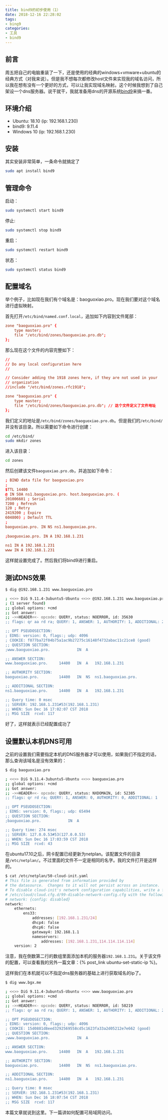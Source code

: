 ```yaml
---
title: bind9的初步使用（1）
date: 2018-12-16 22:28:02
tags:
- bing9
categories:
- 工具
- bind9
---
```

## 前言

周五把自己的电脑重装了一下，还是使用的经典的windows+vmware+ubuntu的经典方式（对我来说）。但是我不想每次都修改host文件来实现我的域名访问，所以我在想有没有一个更好的方式，可以让我实现域名映射。这个时候我想到了自己架设一个dns服务器。说干就干，我就准备用dns的开源系统[bind9](https://www.isc.org/downloads/bind/)来搞一番。

<!-- more -->

## 环境介绍

- Ubuntu: 18.10 (ip: 192.168.1.230)
- bind9: 9.11.4
- Windows 10 (ip: 192.168.1.230)

## 安装

其实安装非常简单，一条命令就搞定了

```bash
sudo apt install bind9
```

## 管理命令

启动：

```bash
sudo systemctl start bind9
```

停止:

```bash
sudo systemctl stop bind9
```

重启：

```bash
sudo systemctl restart bind9
```

状态：

```bash
sudo systemctl status bind9
```

## 配置域名

举个例子，比如现在我们有个域名是：baoguoxiao.pro。现在我们要对这个域名进行虚拟映射。

首先打开`/etc/bind/named.conf.local`，追加如下内容到文件尾部：

```conf
zone "baoguoxiao.pro" {
    type master;
    file "/etc/bind/zones/baoguoxiao.pro.db";
};
```

那么现在这个文件的内容完整如下：

```conf
//
// Do any local configuration here
//

// Consider adding the 1918 zones here, if they are not used in your
// organization
//include "/etc/bind/zones.rfc1918";

zone "baoguoxiao.pro" {
    type master;
    file "/etc/bind/zones/baoguoxiao.pro.db"; // 这个文件定义了文件地址
};
```

我们定义的地址是`/etc/bind/zones/baoguoxiao.pro.db`。但是我们的`/etc/bind/`并没有该目录。所以需要如下命令进行创建：

```bash
cd /etc/bind/
sudo mkdir zones
```

进入该目录：

```bash
cd zones
```

然后创建该文件`baoguoxiao.pro.db`，并追加如下命令：

```conf
; BIND data file for baoguoxiao.pro
;
$TTL 14400
@ IN SOA ns1.baoguoxiao.pro. host.baoguoxiao.pro. (
201006601 ; Serial
7200 ; Refresh
120 ; Retry
2419200 ; Expire
604800) ; Default TTL
;
baoguoxiao.pro. IN NS ns1.baoguoxiao.pro.
 
;baoguoxiao.pro. IN A 192.168.1.231
 
ns1 IN A 192.168.1.231
www IN A 192.168.1.231
```

这样就设置完成了。然后我们将bind9进行重启。

## 测试DNS效果

```bash
$ dig @192.168.1.231 www.baoguoxiao.pro

; <<>> DiG 9.11.4-3ubuntu5-Ubuntu <<>> @192.168.1.231 www.baoguoxiao.pro
; (1 server found)
;; global options: +cmd
;; Got answer:
;; ->>HEADER<<- opcode: QUERY, status: NOERROR, id: 35630
;; flags: qr aa rd ra; QUERY: 1, ANSWER: 1, AUTHORITY: 1, ADDITIONAL: 2

;; OPT PSEUDOSECTION:
; EDNS: version: 0, flags:; udp: 4096
; COOKIE: f077ba72f04b75a1ac9b27275c16148f4732abac11c21ce8 (good)
;; QUESTION SECTION:
;www.baoguoxiao.pro.			IN	A

;; ANSWER SECTION:
www.baoguoxiao.pro.		14400	IN	A	192.168.1.231

;; AUTHORITY SECTION:
baoguoxiao.pro.			14400	IN	NS	ns1.baoguoxiao.pro.

;; ADDITIONAL SECTION:
ns1.baoguoxiao.pro.		14400	IN	A	192.168.1.231

;; Query time: 0 msec
;; SERVER: 192.168.1.231#53(192.168.1.231)
;; WHEN: Sun Dec 16 17:02:07 CST 2018
;; MSG SIZE  rcvd: 117
```

好了，这样就表示已经配置成功了

## 设置默认本机DNS可用

之前的设置我们需要指定本机的DNS服务器才可以使用，如果我们不指定的话，那么查询该域名是没有效果的：

```bash
$ dig baoguoxiao.pro

; <<>> DiG 9.11.4-3ubuntu5-Ubuntu <<>> baoguoxiao.pro
;; global options: +cmd
;; Got answer:
;; ->>HEADER<<- opcode: QUERY, status: NXDOMAIN, id: 52385
;; flags: qr rd ra; QUERY: 1, ANSWER: 0, AUTHORITY: 0, ADDITIONAL: 1

;; OPT PSEUDOSECTION:
; EDNS: version: 0, flags:; udp: 65494
;; QUESTION SECTION:
;baoguoxiao.pro.			IN	A

;; Query time: 274 msec
;; SERVER: 127.0.0.53#53(127.0.0.53)
;; WHEN: Sun Dec 16 17:03:59 CST 2018
;; MSG SIZE  rcvd: 43
```

在ubuntu17.10之后，网卡配置已经更新为netplan。该配置文件的目录是`/etc/netplan/`。不过里面的文件不一定是相同的名字。我的文件打开是这样的。

```bash
$ cat /etc/netplan/50-cloud-init.yaml 
# This file is generated from information provided by
# the datasource.  Changes to it will not persist across an instance.
# To disable cloud-init's network configuration capabilities, write a file
# /etc/cloud/cloud.cfg.d/99-disable-network-config.cfg with the following:
# network: {config: disabled}
network:
    ethernets:
        ens33:
            addresses: [192.168.1.231/24]
            dhcp4: false
            dhcp6: false
            gateway4: 192.168.1.1
            nameservers:
                addresses: [192.168.1.231,114.114.114.114]
    version: 2
```

注意，我在倒数第二行的数组里面添加本机的服务器`192.168.1.231`。关于该文件的配置，可以查看我的另外一篇文章：{% post_link ubuntu-set-static-ip %}。

这样我们在本机就可以不指定dns服务器的基础上进行获取域名的ip了。

```bash
$ dig www.bgx.me

; <<>> DiG 9.11.4-3ubuntu5-Ubuntu <<>> www.baoguoxiao.pro
;; global options: +cmd
;; Got answer:
;; ->>HEADER<<- opcode: QUERY, status: NOERROR, id: 58219
;; flags: qr aa rd ra; QUERY: 1, ANSWER: 1, AUTHORITY: 1, ADDITIONAL: 2

;; OPT PSEUDOSECTION:
; EDNS: version: 0, flags:; udp: 4096
; COOKIE: 15d0881d8eed3292569558cd5c1623fa33a2d05212e7e662 (good)
;; QUESTION SECTION:
;www.baoguoxiao.pro.			IN	A

;; ANSWER SECTION:
www.baoguoxiao.pro.		14400	IN	A	192.168.1.231

;; AUTHORITY SECTION:
baoguoxiao.pro.			14400	IN	NS	ns1.baoguoxiao.pro.

;; ADDITIONAL SECTION:
ns1.baoguoxiao.pro.		14400	IN	A	192.168.1.231

;; Query time: 0 msec
;; SERVER: 192.168.1.231#53(192.168.1.231)
;; WHEN: Sun Dec 16 18:07:54 CST 2018
;; MSG SIZE  rcvd: 117
```

本篇文章就说到这里。下一篇讲如何配置可局域网访问。
